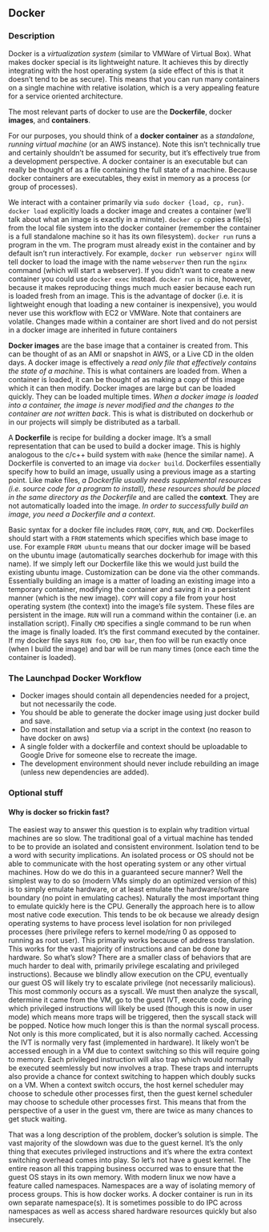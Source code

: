 ## Docker

### Description
Docker is a _virtualization system_ (similar to VMWare of Virtual Box). What makes docker special is its lightweight nature. It achieves this by directly integrating with the host operating system (a side effect of this is that it doesn’t tend to be as secure). This means that you can run many containers on a single machine with relative isolation, which is a very appealing feature for a service oriented architecture.

The most relevant parts of docker to use are the **Dockerfile**, docker **images**, and **containers**.

For our purposes, you should think of a **docker container** as a _standalone, running virtual machine_ (or an AWS instance). Note this isn’t technically true and certainly shouldn’t be assumed for security, but it’s effectively true from a development perspective. A docker container is an executable but can really be thought of as a file containing the full state of a machine. Because docker containers are executables, they exist in memory as a process (or group of processes).

We interact with a container primarily via `sudo docker {load, cp, run}`. `docker load` explicitly loads a docker image and creates a container (we’ll talk about what an image is exactly in a minute). `docker cp` copies a file(s) from the local file system into the docker container (remember the container is a full standalone machine so it has its own filesystem). `docker run` runs a program in the vm. The program must already exist in the container and by default isn’t run interactively. For example, `docker run webserver nginx` will tell docker to load the image with the name `webserver` then run the `nginx` command (which will start a webserver). If you didn’t want to create a new container you could use `docker exec` instead. `docker run` is nice, however, because it makes reproducing things much much easier because each run is loaded fresh from an image. This is the advantage of docker (i.e. it is lightweight enough that loading a new container is inexpensive), you would never use this workflow with EC2 or VMWare. Note that containers are volatile. Changes made within a container are short lived and do not persist in a docker image are inherited in future containers

**Docker images** are the base image that a container is created from. This can be thought of as an AMI or snapshot in AWS, or a Live CD in the olden days. A docker image is effectively a _read only file that effectively contains the state of a machine_. This is what containers are loaded from. When a container is loaded, it can be thought of as making a copy of this image which it can then modify. Docker images are large but can be loaded quickly. They can be loaded multiple times. _When a docker image is loaded into a container, the image is never modified and the changes to the container are not written back_. This is what is distributed on dockerhub or in our projects will simply be distributed as a tarball.

A **Dockerfile** is recipe for building a docker image. It’s a small representation that can be used to build a docker image. This is highly analogous to the c/c++ build system with `make` (hence the similar name). A Dockerfile is converted to an image via `docker build`. Dockerfiles essentially specify how to build an image, usually using a previous image as a starting point. Like make files, _a Dockerfile usually needs supplemental resources (i.e. source code for a program to install), these resources should be placed in the same directory as the Dockerfile_ and are called the **context**. They are not automatically loaded into the image. _In order to successfully build an image, you need a Dockerfile and a context_.

Basic syntax for a docker file includes `FROM`, `COPY`, `RUN`, and `CMD`. Dockerfiles should start with a `FROM` statements which specifies which base image to use. For example `FROM ubuntu` means that our docker image will be based on the ubuntu image (automatically searches dockerhub for image with this name). If we simply left our Dockerfile like this we would just build the existing ubuntu image. Customization can be done via the other commands. Essentially building an image is a matter of loading an existing image into a temporary container, modifying the container and saving it in a persistent manner (which is the new image). `COPY` will copy a file from your host operating system (the context) into the image’s file system. These files are persistent in the image. `RUN` will run a command within the container (i.e. an installation script). Finally `CMD` specifies a single command to be run when the image is finally loaded. It’s the first command executed by the container. If my docker file says `RUN foo`, `CMD bar`, then foo will be run exactly once (when I build the image) and bar will be run many times (once each time the container is loaded).

### The Launchpad Docker Workflow
- Docker images should contain all dependencies needed for a project, but not necessarily the code.
- You should be able to generate the docker image using just docker build and save.
- Do most installation and setup via a script in the context (no reason to have docker on aws)
- A single folder with a dockerfile and context should be uploadable to Google Drive for someone else to recreate the image.
- The development environment should never include rebuilding an image (unless new dependencies are added).

### Optional stuff

#### Why is docker so frickin fast?
The easiest way to answer this question is to explain why tradition virtual machines are so slow. The traditional goal of a virtual machine has tended to be to provide an isolated and consistent environment. Isolation tend to be a word with security implications. An isolated process or OS should not be able to communicate with the host operating system or any other virtual machines. How do we do this in a guaranteed secure manner? Well the simplest way to do so (modern VMs simply do an optimized version of this) is to simply emulate hardware, or at least emulate the hardware/software boundary (no point in emulating caches). Naturally the most important thing to emulate quickly here is the CPU. Generally the approach here is to allow most native code execution. This tends to be ok because we already design operating systems to have process level isolation for non privileged processes (here privilege refers to kernel mode/ring 0 as opposed to running as root user). This primarily works because of address translation. This works for the vast majority of instructions and can be done by hardware. So what’s slow? There are a smaller class of behaviors that are much harder to deal with, primarily privilege escalating and privileged instructions). Because we blindly allow execution on the CPU, eventually our guest OS will likely try to escalate privilege (not necessarily malicious). This most commonly occurs as a syscall. We must then analyze the syscall, determine it came from the VM, go to the guest IVT, execute code, during which privileged instructions will likely be used (though this is now in user mode) which means more traps will be triggered, then the syscall stack will be popped. Notice how much longer this is than the normal syscall process. Not only is this more complicated, but it is also normally cached. Accessing the IVT is normally very fast (implemented in hardware). It likely won’t be accessed enough in a VM due to context switching so this will require going to memory. Each privileged instruction will also trap which would normally be executed seemlessly but now involves a trap. These traps and interrupts also provide a chance for context switching to happen which doubly sucks on a VM. When a context switch occurs, the host kernel scheduler may choose to schedule other processes first, then the guest kernel scheduler may choose to schedule other processes first. This means that from the perspective of a user in the guest vm, there are twice as many chances to get stuck waiting.

That was a long description of the problem, docker’s solution is simple. The vast majority of the slowdown was due to the guest kernel. It’s the only thing that executes privileged instructions and it’s where the extra context switching overhead comes into play. So let’s not have a guest kernel. The entire reason all this trapping business occurred was to ensure that the guest OS stays in its own memory. With modern linux we now have a feature called namespaces. Namespaces are a way of isolating memory of process groups. This is how docker works. A docker container is run in its own separate namespace(s). It is sometimes possible to do IPC across namespaces as well as access shared hardware resources quickly but also insecurely.
